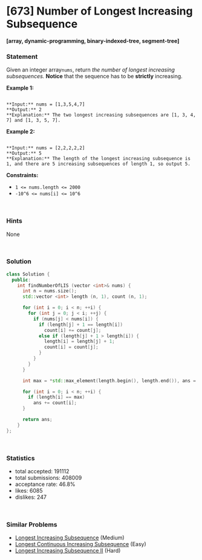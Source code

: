 # [673] Number of Longest Increasing Subsequence

**[array, dynamic-programming, binary-indexed-tree, segment-tree]**

### Statement

Given an integer array`nums`, return *the number of longest increasing subsequences.*
**Notice** that the sequence has to be **strictly** increasing.


**Example 1:**

```

**Input:** nums = [1,3,5,4,7]
**Output:** 2
**Explanation:** The two longest increasing subsequences are [1, 3, 4, 7] and [1, 3, 5, 7].

```

**Example 2:**

```

**Input:** nums = [2,2,2,2,2]
**Output:** 5
**Explanation:** The length of the longest increasing subsequence is 1, and there are 5 increasing subsequences of length 1, so output 5.

```

**Constraints:**
* `1 <= nums.length <= 2000`
* `-10^6 <= nums[i] <= 10^6`


<br />

### Hints

None

<br />

### Solution

```cpp
class Solution {
  public:
    int findNumberOfLIS (vector <int>& nums) {
      int n = nums.size();
      std::vector <int> length (n, 1), count (n, 1);

      for (int i = 0; i < n; ++i) {
        for (int j = 0; j < i; ++j) {
          if (nums[j] < nums[i]) {
            if (length[j] + 1 == length[i])
              count[i] += count[j];
            else if (length[j] + 1 > length[i]) {
              length[i] = length[j] + 1;
              count[i] = count[j];
            }
          }
        }
      }

      int max = *std::max_element(length.begin(), length.end()), ans = 0;

      for (int i = 0; i < n; ++i) {
        if (length[i] == max)
          ans += count[i];
      }

      return ans;
    }
};
```

<br />

### Statistics

- total accepted: 191112
- total submissions: 408009
- acceptance rate: 46.8%
- likes: 6085
- dislikes: 247

<br />

### Similar Problems

- [Longest Increasing Subsequence](https://leetcode.com/problems/longest-increasing-subsequence) (Medium)
- [Longest Continuous Increasing Subsequence](https://leetcode.com/problems/longest-continuous-increasing-subsequence) (Easy)
- [Longest Increasing Subsequence II](https://leetcode.com/problems/longest-increasing-subsequence-ii) (Hard)
